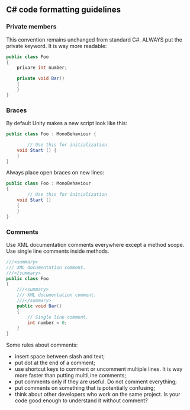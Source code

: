 ## C# code formatting guidelines

### Private members
This convention remains unchanged from standard C#. ALWAYS put the private keyword. It is way more readable:
```cs
public class Foo
{
	privare int number;

	private void Bar()
	{
	}
}
```

### Braces
By default Unity makes a new script look like this:
```cs
public class Foo : MonoBehaviour {

        // Use this for initialization
	void Start () {
	}
}
```
Always place open braces on new lines:
```cs
public class Foo : MonoBehaviour
{
        // Use this for initialization
	void Start ()
	{	
	}
}
```
### Comments
Use XML documentation comments everywhere except a method scope. Use single line comments inside methods.
```cs
///<summary>
/// XML documentation comment.
///</summary>
public class Foo
{
	///<summary>
	/// XML documentation comment.
	///</summary>
	public void Bar()
	{
	    // Single line comment.
	    int number = 0;
	}
}
```
Some rules about comments:
- insert space between slash and text;
- put dot at the end of a comment;
- use shortcut keys to comment or uncomment multiple lines. It is way more faster than putting multiLine comments;
- put comments only if they are useful. Do not comment everything;
- put comments on something that is potentially confusing;
- think about other developers who work on the same project. Is your code good enough to understand it without comment?
